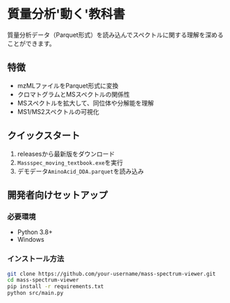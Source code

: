 

# 質量分析'動く'教科書

質量分析データ（Parquet形式）を読み込んでスペクトルに関する理解を深めることができます。

## 特徴
- mzMLファイルをParquet形式に変換
- クロマトグラムとMSスペクトルの関係性
- MSスペクトルを拡大して、同位体や分解能を理解
- MS1/MS2スペクトルの可視化

## クイックスタート

1. releasesから最新版をダウンロード
2. `Massspec_moving_textbook.exe`を実行
3. デモデータ`AminoAcid_DDA.parquet`を読み込み

## 開発者向けセットアップ

### 必要環境
- Python 3.8+
- Windows

### インストール方法
```bash
git clone https://github.com/your-username/mass-spectrum-viewer.git
cd mass-spectrum-viewer
pip install -r requirements.txt
python src/main.py
```
